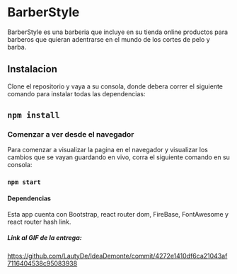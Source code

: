 # BarberStyle

BarberStyle es una barberia que incluye en su tienda online productos para barberos que quieran adentrarse en el mundo de los cortes de pelo y barba.

## Instalacion

Clone el repositorio y vaya a su consola, donde debera correr el siguiente comando para instalar todas las dependencias:

## `npm install`

### Comenzar a ver desde el navegador

Para comenzar a visualizar la pagina en el navegador y visualizar los cambios que se vayan guardando en vivo, corra el siguiente comando en su consola:

### `npm start`

#### Dependencias

Esta app cuenta con Bootstrap, react router dom, FireBase, FontAwesome y react router hash link.

##### Link al GIF de la entrega:

https://github.com/LautyDe/IdeaDemonte/commit/4272e1410df6ca21043af7116404538c95083938
